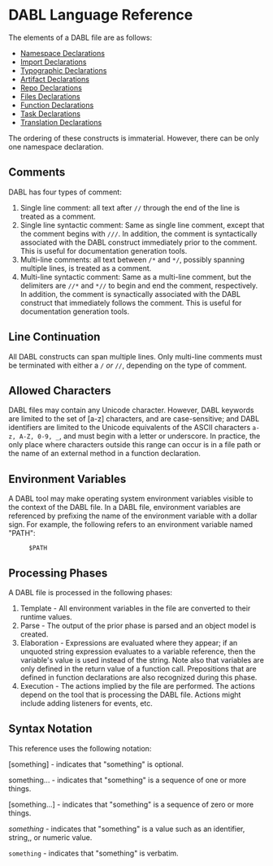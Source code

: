 # DABL Language Reference

The elements of a DABL file are as follows:

* [Namespace Declarations](namespace_decl.md)
* [Import Declarations](import_decl.md)
* [Typographic Declarations](typographic_decl.md)
* [Artifact Declarations](artifact_decl.md)
* [Repo Declarations](repo_decl.md)
* [Files Declarations](files_decl.md)
* [Function Declarations](function_decl.md)
* [Task Declarations](task_decl.md)
* [Translation Declarations](translation_decl.md)

The ordering of these constructs is immaterial. However, there can be only one
namespace declaration.

## Comments

DABL has four types of comment:
<ol>
<li>Single line comment: all text after <code>//</code> through the end of the line is
	treated as a comment.
<li>Single line syntactic comment: Same as single line comment, except that the
	comment begins with <code>///</code>. In addition, the comment is syntactically associated
	with the DABL construct immediately prior to the comment. This is useful for
	documentation generation tools.
<li>Multi-line comments: all text between <code>/*</code> and <code>*/</code>, possibly spanning
	multiple lines, is treated as a comment.
<li>Multi-line syntactic comment: Same as a multi-line comment, but the delimiters are
	<code>//*</code> and <code>*//</code> to begin and end the comment, respectively.
	In addition, the comment is synactically associated with the DABL construct
	that immediately follows the comment. This is useful for documentation generation tools.
</ol>

## Line Continuation

All DABL constructs can span multiple lines. Only multi-line comments must be
terminated with either a <code>*/</code> or <code>*//</code>, depending on the
type of comment.

## Allowed Characters

DABL files may contain any Unicode character. However, DABL keywords are limited
to the set of [a-z] characters, and are case-sensitive; and DABL identifiers
are limited to the Unicode equivalents of the ASCII characters `a-z, A-Z, 0-9, _`,
and must begin with a letter or underscore. In practice, the only place where
characters outside this range can occur is in a file path or the name of an
external method in a function declaration.

## Environment Variables

A DABL tool may make operating system environment variables visible to the context
of the DABL file. In a DABL file, environment variables are referenced by prefixing the
name of the environment variable with a dollar sign. For example, the following
refers to an environment variable named "PATH":

<dl>
<dd><code>$PATH</code></dd>
</dl>

## Processing Phases

A DABL file is processed in the following phases:
<ol>
<li>Template - All environment variables in the file are converted to
	their runtime values.
<li>Parse - The output of the prior phase is parsed and an object model is created.
<li>Elaboration - Expressions are evaluated where
	they appear; if an unquoted string expression evaluates to a variable reference, then
	the variable's value is used instead of the string. Note also that variables
	are only defined in the return value of a function call. Prepositions that
	are defined in function declarations are also recognized during this phase.
<li>Execution - The actions implied by the file are performed. The actions depend on the tool
	that is processing the DABL file. Actions might include adding listeners
	for events, etc.
</ol>

## Syntax Notation

This reference uses the following notation:

[something] - indicates that "something" is optional.

something... - indicates that "something" is a sequence of one or more things.

[something...] - indicates that "something" is a sequence of zero or more things.

*something* - indicates that "something" is a value such as an identifier,
  string,, or numeric value.

`something` - indicates that "something" is verbatim.
